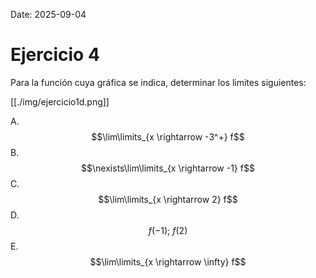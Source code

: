 Date: 2025-09-04

# Ejercicio 4


Para la función cuya gráfica se indica, determinar los limites siguientes:

[[./img/ejercicio1d.png]]

A.  $$\lim\limits_{x \rightarrow -3^+} f$$
B.  $$\nexists\lim\limits_{x \rightarrow -1} f$$
C.  $$\lim\limits_{x \rightarrow 2} f$$
D.  $$f(-1);\ f(2)$$
E.  $$\lim\limits_{x \rightarrow \infty} f$$
